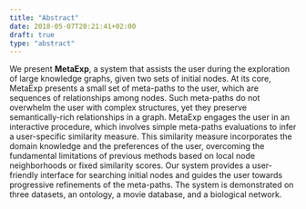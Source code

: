 ```yaml
---
title: "Abstract"
date: 2018-05-07T20:21:41+02:00
draft: true
type: "abstract"
---
```

We present **MetaExp**, a system that assists the user during the
exploration of large knowledge graphs, given two sets of initial
nodes. At its core, MetaExp presents a small set of meta-paths to
the user, which are sequences of relationships among nodes. Such
meta-paths do not overwhelm the user with complex structures, yet
they preserve semantically-rich relationships in a graph. MetaExp
engages the user in an interactive procedure, which involves simple
meta-paths evaluations to infer a user-specific similarity measure.
This similarity measure incorporates the domain knowledge and
the preferences of the user, overcoming the fundamental limitations
of previous methods based on local node neighborhoods or fixed
similarity scores. Our system provides a user-friendly interface for
searching initial nodes and guides the user towards progressive
refinements of the meta-paths. The system is demonstrated on three
datasets, an ontology, a movie database, and a biological network.

